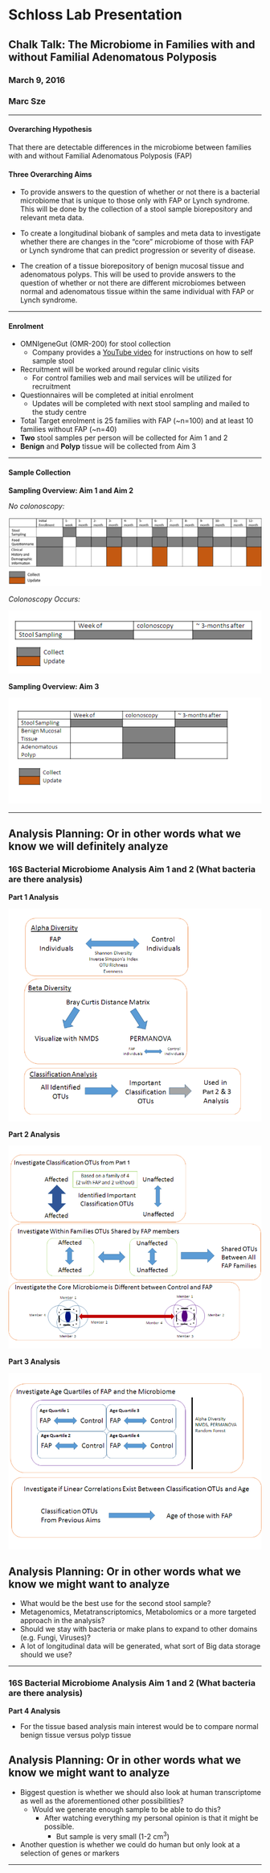 # Schloss Lab Presentation
## Chalk Talk: The Microbiome in Families with and without Familial Adenomatous Polyposis
### March 9, 2016
### Marc Sze

****

#### Overarching Hypothesis  
That there are detectable differences in the microbiome between families with and without Familial Adenomatous Polyposis (FAP) 



#### Three Overarching Aims

* To provide answers to the question of whether or not there is a bacterial microbiome that is unique to those only with FAP or Lynch syndrome.  This will be done by the collection of a stool sample biorepository and relevant meta data.  
  
* To create a longitudinal biobank of samples and meta data to investigate whether there are changes in the “core” microbiome of those with FAP or Lynch syndrome that can predict progression or severity of disease.  

* The creation of a tissue biorepository of benign mucosal tissue and adenomatous polyps.  This will be used to provide answers to the question of whether or not there are different microbiomes between normal and adenomatous tissue within the same individual with FAP or Lynch syndrome.  

****

#### Enrolment 

* OMNIgeneGut (OMR-200) for stool collection 
	* Company provides a [YouTube video](https://www.youtube.com/watch?v=ytr_hmJdHqM) for instructions on how to self sample stool
* Recruitment will be worked around regular clinic visits
	* For control families web and mail services will be utilized for recruitment
* Questionnaires will be completed at initial enrolment
	* Updates will be completed with next stool sampling and mailed to the study centre
* Total Target enrolment is 25 families with FAP (~n=100) and at least 10 families without FAP (~n=40)
* **Two** stool samples per person will be collected for Aim 1 and 2
* **Benign** and **Polyp** tissue will be collected from Aim 3

****

#### Sample Collection


**Sampling Overview: Aim 1 and Aim 2**

*No colonoscopy:*

 ![Sampling_Protocol_1](Images/2016_03_08/Fig1SamplingOutline.png)



*Colonoscopy Occurs:*

![Sampling_Protocol_2](Images/2016_03_08/Fig2SamplingOutline.png)



**Sampling Overview: Aim 3**

![Sampling_Protocol_3](Images/2016_03_08/Fig3SamplingOutline.png)


****

## Analysis Planning: Or in other words what we know we will definitely analyze

### 16S Bacterial Microbiome Analysis Aim 1 and 2 (What bacteria are there analysis)


**Part 1 Analysis**

![Analysis_Protocol_1](Images/2016_03_08/Fig4AnalysisOutline.png)


**Part 2 Analysis**

![Analysis_Protocol_2](Images/2016_03_08/Fig5AnalysisOutline.png)


**Part 3 Analysis**

![Analysis_Protocol_3](Images/2016_03_08/Fig6AnalysisOutline.png)


## Analysis Planning: Or in other words what we know we might want to analyze

* What would be the best use for the second stool sample?
* Metagenomics, Metatranscriptomics, Metabolomics or a more targeted approach in the analysis?
* Should we stay with bacteria or make plans to expand to other domains (e.g. Fungi, Viruses)?
* A lot of longitudinal data will be generated, what sort of Big data storage should we use?

****

### 16S Bacterial Microbiome Analysis Aim 1 and 2 (What bacteria are there analysis)

**Part 4 Analysis**

* For the tissue based analysis main interest would be to compare normal benign tissue versus polyp tissue

## Analysis Planning: Or in other words what we know we might want to analyze

* Biggest question is whether we should also look at human transcriptome as well as the aforementioned other possibilities?
	* Would we generate enough sample to be able to do this?
		* After watching everything my personal opinion is that it might be possible.
			* But sample is very small (1-2 cm<sup>3</sup>)
* Another question is whether we could do human but only look at a selection of genes or markers


****